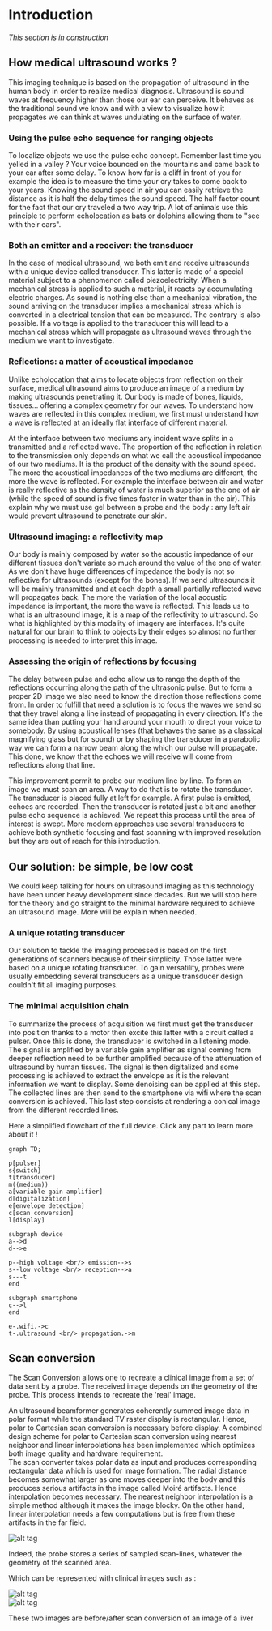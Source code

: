 # Introduction
_This section is in construction_

## How medical ultrasound works ?

This imaging technique is based on the propagation of ultrasound in the human body in order to realize medical diagnosis. Ultrasound is sound waves at frequency higher than those our ear can perceive. It behaves as the traditional sound we know and with a view to visualize how it propagates we can think at waves undulating on the surface of water. 

### Using the pulse echo sequence for ranging objects 

To localize objects we use the pulse echo concept. Remember last time you yelled in a valley ? Your voice bounced on the mountains and came back to your ear after some delay. To know how far is a cliff in front of you for example the idea is to measure the time your cry takes to come back to your years. Knowing the  sound speed in air you can easily retrieve the distance as it is half the delay times the sound speed. The half factor count for the fact that our cry traveled a two way trip. A lot of animals use this principle to perform echolocation as bats or dolphins allowing them to "see with their ears". 

### Both an emitter and a receiver: the transducer

In the case of medical ultrasound, we both emit and receive ultrasounds with a unique device called transducer. This latter is made of a special material subject to a phenomenon called piezoelectricity. When a mechanical stress is applied to such a material, it reacts by accumulating electric charges. As sound is nothing else than a mechanical vibration, the sound arriving on the transducer implies a mechanical stress which is converted in a electrical tension that can be measured. The contrary is also possible. If a voltage is applied to the transducer this will lead to a mechanical stress which will propagate as ultrasound waves through the medium we want to investigate. 

### Reflections: a matter of acoustical impedance 

Unlike echolocation that aims to locate objects from reflection on their surface, medical ultrasound aims to produce an image of a medium by making ultrasounds penetrating it. Our body is made of bones, liquids, tissues... offering a complex geometry for our waves. To understand how waves are reflected in this complex medium, we first must understand how a wave is reflected at an ideally flat interface of different material.

At the interface between two mediums any incident wave splits in a transmitted and a reflected wave. The proportion of the reflection in relation to the transmission only depends on what we call the acoustical impedance of our two mediums. It is the product of the density with the sound speed. The more the acoustical impedances of the two mediums are different, the more the wave is reflected. For example the interface between air and water is really reflective as the density of water is much superior as the one of air (while the speed of sound is five times faster in water than in the air). This explain why we must use gel between a probe and the body : any left air would prevent ultrasound to penetrate our skin.

### Ultrasound imaging: a reflectivity map

Our body is mainly composed by water so the acoustic impedance of our different tissues don't variate so much around the value of the one of water. As we don't have huge differences of impedance the body is not so reflective for ultrasounds (except for the bones). If we send ultrasounds it will be mainly transmitted and at each depth a small partially reflected wave will propagates back. The more the variation of the local acoustic impedance is important, the more the wave is reflected. This leads us to what is an ultrasound image, it is a map of the reflectivity to ultrasound. So what is highlighted by this modality of imagery are interfaces. It's quite natural for our brain to think to objects by their edges so almost no further processing is needed to interpret this image.

### Assessing the origin of reflections by focusing

The delay between pulse and echo allow us to range the depth of the reflections occurring along the path of the ultrasonic pulse. But to form a proper 2D image we also need to know the direction those reflections come from. In order to fulfill that need a solution is to focus the waves we send so that they travel along a line instead of propagating in every direction. It's the same idea than putting your hand around your mouth to direct your voice to somebody. By using acoustical lenses (that behaves the same as a classical magnifying glass but for sound) or by shaping the transducer in a parabolic way we can form a narrow beam along the which our pulse will propagate. This done, we know that the echoes we will receive will come from reflections along that line.

This improvement permit to probe our medium line by line. To form an image we must scan an area. A way to do that is to rotate the transducer. The transducer is placed fully at left for example. A first pulse is emitted, echoes are recorded. Then the transducer is rotated just a bit and another pulse echo sequence is achieved. We repeat this process until the area of interest is swept. More modern approaches use several transducers to achieve both synthetic focusing and fast scanning with improved resolution but they are out of reach for this introduction. 

## Our solution: be simple, be low cost

We could keep talking for hours on ultrasound imaging as this technology have been under heavy development since decades. But we will stop here for the theory and go straight to the minimal hardware required to achieve an ultrasound image. More will be explain when needed. 

### A unique rotating transducer

Our solution to tackle the imaging processed is based on the first generations of scanners because of their simplicity. Those latter were based on a unique rotating transducer. To gain versatility, probes were usually embedding several transducers as a unique transducer design couldn't fit all imaging purposes.

### The minimal acquisition chain

To summarize the process of acquisition we first must get the transducer into position thanks to a motor then excite this latter with a circuit called a pulser. Once this is done, the transducer is switched in a listening mode. The signal is amplified by a variable gain amplifier as signal coming from deeper reflection need to be further amplified because of the attenuation of ultrasound by human tissues. The signal is then digitalized and some processing is achieved to extract the envelope as it is the relevant information we want to display. Some denoising can be applied at this step. The collected lines are then send to the smartphone via wifi where the scan conversion is achieved. This last step consists at rendering a conical image from the different recorded lines. 

Here a simplified flowchart of the full device. Click any part to learn more about it !

```mermaid
graph TD;

p[pulser]
s{switch}
t[transducer]
m((medium))
a[variable gain amplifier]
d[digitalization]
e[envelope detection]
c[scan conversion]
l[display]

subgraph device
a-->d
d-->e

p--high voltage <br/> emission-->s
s--low voltage <br/> reception-->a
s---t  
end

subgraph smartphone 
c-->l
end

e-.wifi.->c
t-.ultrasound <br/> propagation.->m

```
## Scan conversion

The Scan Conversion allows one to recreate a clinical image from a set of data sent by a probe. The received image depends on the geometry of the probe. This process intends to recreate the 'real' image.

An ultrasound beamformer generates coherently summed image data in polar format while the standard TV raster display is rectangular. Hence, polar to Cartesian scan conversion is necessary before display. A combined design scheme for polar to Cartesian scan conversion using nearest neighbor and linear interpolations has been implemented which optimizes both image quality and hardware requirement.  
The scan converter takes polar data as input and produces corresponding rectangular data which is used for image formation. The radial distance becomes somewhat larger as one moves deeper into the body and this produces serious artifacts in the image called Moiré artifacts. Hence interpolation becomes necessary. The nearest neighbor interpolation is a simple method although it makes the image blocky. On the other hand, linear interpolation needs a few computations but is free from these artifacts in the far field.

![ alt tag](http://wiki.echopen.org/images/c/c6/Image02.jpg)

Indeed, the probe stores a series of sampled scan-lines, whatever the geometry of the scanned area.

Which can be represented with clinical images such as :

![alt tag](http://wiki.echopen.org/images/7/7d/Image04.png)  
![alt tag](http://wiki.echopen.org/images/b/b8/Image03.png)

These two images are before/after scan conversion of an image of a liver
